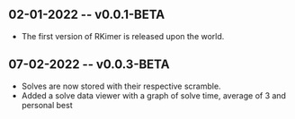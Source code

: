 ## 02-01-2022 -- v0.0.1-BETA

 - The first version of RKimer is released upon the world.

## 07-02-2022 -- v0.0.3-BETA

 - Solves are now stored with their respective scramble.
 - Added a solve data viewer with a graph of solve time, average of 3 and personal best